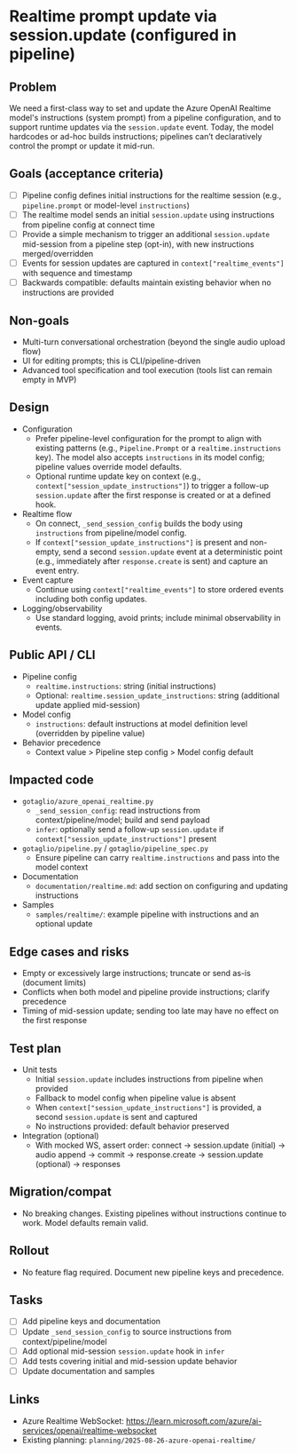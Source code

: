 # Realtime prompt update via session.update (configured in pipeline)

## Problem
We need a first-class way to set and update the Azure OpenAI Realtime model's instructions (system prompt) from a pipeline configuration, and to support runtime updates via the `session.update` event. Today, the model hardcodes or ad-hoc builds instructions; pipelines can’t declaratively control the prompt or update it mid-run.

## Goals (acceptance criteria)
- [ ] Pipeline config defines initial instructions for the realtime session (e.g., `pipeline.prompt` or model-level `instructions`)
- [ ] The realtime model sends an initial `session.update` using instructions from pipeline config at connect time
- [ ] Provide a simple mechanism to trigger an additional `session.update` mid-session from a pipeline step (opt-in), with new instructions merged/overridden
- [ ] Events for session updates are captured in `context["realtime_events"]` with sequence and timestamp
- [ ] Backwards compatible: defaults maintain existing behavior when no instructions are provided

## Non-goals
- Multi-turn conversational orchestration (beyond the single audio upload flow)
- UI for editing prompts; this is CLI/pipeline-driven
- Advanced tool specification and tool execution (tools list can remain empty in MVP)

## Design
- Configuration
  - Prefer pipeline-level configuration for the prompt to align with existing patterns (e.g., `Pipeline.Prompt` or a `realtime.instructions` key). The model also accepts `instructions` in its model config; pipeline values override model defaults.
  - Optional runtime update key on context (e.g., `context["session_update_instructions"]`) to trigger a follow-up `session.update` after the first response is created or at a defined hook.
- Realtime flow
  - On connect, `_send_session_config` builds the body using `instructions` from pipeline/model config.
  - If `context["session_update_instructions"]` is present and non-empty, send a second `session.update` event at a deterministic point (e.g., immediately after `response.create` is sent) and capture an event entry.
- Event capture
  - Continue using `context["realtime_events"]` to store ordered events including both config updates.
- Logging/observability
  - Use standard logging, avoid prints; include minimal observability in events.

## Public API / CLI
- Pipeline config
  - `realtime.instructions`: string (initial instructions)
  - Optional: `realtime.session_update_instructions`: string (additional update applied mid-session)
- Model config
  - `instructions`: default instructions at model definition level (overridden by pipeline value)
- Behavior precedence
  - Context value > Pipeline step config > Model config default

## Impacted code
- `gotaglio/azure_openai_realtime.py`
  - `_send_session_config`: read instructions from context/pipeline/model; build and send payload
  - `infer`: optionally send a follow-up `session.update` if `context["session_update_instructions"]` present
- `gotaglio/pipeline.py` / `gotaglio/pipeline_spec.py`
  - Ensure pipeline can carry `realtime.instructions` and pass into the model context
- Documentation
  - `documentation/realtime.md`: add section on configuring and updating instructions
- Samples
  - `samples/realtime/`: example pipeline with instructions and an optional update

## Edge cases and risks
- Empty or excessively large instructions; truncate or send as-is (document limits)
- Conflicts when both model and pipeline provide instructions; clarify precedence
- Timing of mid-session update; sending too late may have no effect on the first response

## Test plan
- Unit tests
  - Initial `session.update` includes instructions from pipeline when provided
  - Fallback to model config when pipeline value is absent
  - When `context["session_update_instructions"]` is provided, a second `session.update` is sent and captured
  - No instructions provided: default behavior preserved
- Integration (optional)
  - With mocked WS, assert order: connect -> session.update (initial) -> audio append -> commit -> response.create -> session.update (optional) -> responses

## Migration/compat
- No breaking changes. Existing pipelines without instructions continue to work. Model defaults remain valid.

## Rollout
- No feature flag required. Document new pipeline keys and precedence.

## Tasks
- [ ] Add pipeline keys and documentation
- [ ] Update `_send_session_config` to source instructions from context/pipeline/model
- [ ] Add optional mid-session `session.update` hook in `infer`
- [ ] Add tests covering initial and mid-session update behavior
- [ ] Update documentation and samples

## Links
- Azure Realtime WebSocket: https://learn.microsoft.com/azure/ai-services/openai/realtime-websocket
- Existing planning: `planning/2025-08-26-azure-openai-realtime/`
